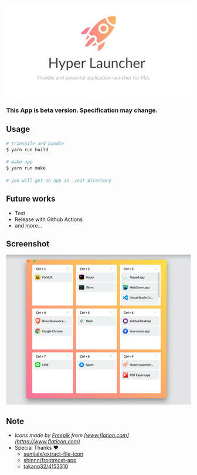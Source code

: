 ![logo](</assets/Hyper Launcher LP.png>)

### This App is beta version. Specification may change.

## Usage

```bash
# transpile and bundle
$ yarn run build

# make app
$ yarn run make

# you will get an app in ./out directory
```

## Future works

- Test
- Release with Github Actions
- and more...

## Screenshot

![Image from Gyazo](https://raw.githubusercontent.com/konbu310/hyper-launcher/master/assets/screenshot.png)

## Note

- _Icons made by [Freepik](https://www.flaticon.com/authors/freepik) from [www.flation.com](https://www.flaticon.com)_
- Special Thanks ❤️
  - [sentialx/extract-file-icon](https://github.com/sentialx/extract-file-icon)
  - [shinnn/frontmost-app](https://github.com/shinnn/frontmost-app)
  - [takano32/4153310](https://gist.github.com/takano32/4153310)
